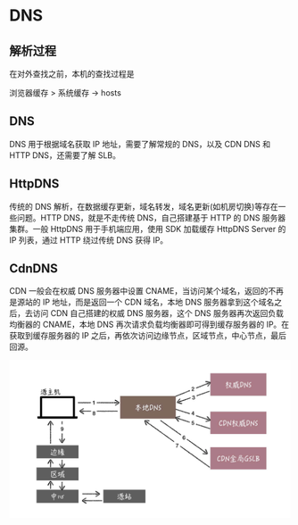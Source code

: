 # DNS

## 解析过程

在对外查找之前，本机的查找过程是

浏览器缓存 > 系统缓存 -> hosts

## DNS

DNS 用于根据域名获取 IP 地址，需要了解常规的 DNS，以及 CDN DNS 和 HTTP DNS，还需要了解 SLB。

## HttpDNS

传统的 DNS 解析，在数据缓存更新，域名转发，域名更新(如机房切换)等存在一些问题。HTTP DNS，就是不走传统 DNS，自己搭建基于 HTTP 的 DNS 服务器集群。一般 HttpDNS 用于手机端应用，使用 SDK 加载缓存 HttpDNS Server 的 IP 列表，通过 HTTP 绕过传统 DNS 获得 IP。

## CdnDNS

CDN 一般会在权威 DNS 服务器中设置 CNAME，当访问某个域名，返回的不再是源站的 IP 地址，而是返回一个 CDN 域名，本地 DNS 服务器拿到这个域名之后，去访问 CDN 自己搭建的权威 DNS 服务器，这个 DNS 服务器再次返回负载均衡器的 CNAME，本地 DNS 再次请求负载均衡器即可得到缓存服务器的 IP。在获取到缓存服务器的 IP 之后，再依次访问边缘节点，区域节点，中心节点，最后回源。

![DNS](assets/cdn-dns.jpg)
